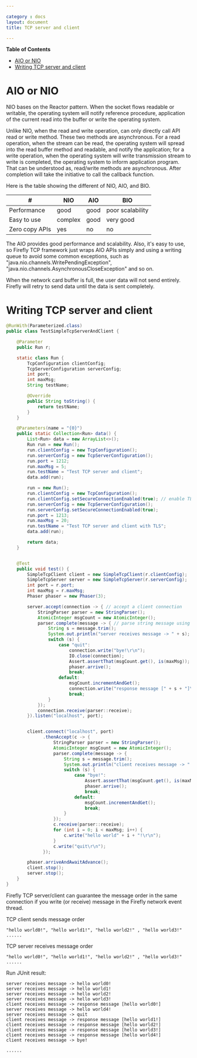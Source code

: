 ```yaml
---

category : docs
layout: document
title: TCP server and client

---
```

**Table of Contents**

<!-- TOC depthFrom:1 depthTo:6 withLinks:1 updateOnSave:1 orderedList:0 -->

- [AIO or NIO](#aio-or-nio)
- [Writing TCP server and client](#writing-tcp-server-and-client)

<!-- /TOC -->

# AIO or NIO

NIO bases on the Reactor pattern. When the socket flows readable or writable, the operating system will notify reference procedure, application of the current read into the buffer or write the operating system.

Unlike NIO, when the read and write operation, can only directly call API read or write method. These two methods are asynchronous.  For a read operation, when the stream can be read,  the operating system will spread into the read buffer method and readable, and notify the application;  for a write operation, when the operating system will write transmission stream to write is completed, the operating system to inform application program.
That can be understood as, read/write methods are asynchronous. After completion will take the initiative to call the callback function.

Here is the table showing the different of NIO, AIO, and BIO.
<table class="table table-striped table-hover ">
<thead>
<tr>
  <th>#</th>
  <th>NIO</th>
  <th>AIO</th>
  <th>BIO</th>
</tr>
</thead>
<tbody>
  <tr>
    <td>Performance</td>
    <td>good</td>
    <td>good</td>
    <td>poor scalability</td>
  </tr>
  <tr>
    <td>Easy to use</td>
    <td>complex</td>
    <td>good</td>
    <td>very good</td>
  </tr>
  <tr>
    <td>Zero copy APIs</td>
    <td>yes</td>
    <td>no</td>
    <td>no</td>
  </tr>
</tbody>
</table>

The AIO provides good performance and scalability. Also, it's easy to use, so Firefly TCP framework just wraps AIO APIs simply and using a writing queue to avoid some common exceptions, such as "java.nio.channels.WritePendingException",  "java.nio.channels.AsynchronousCloseException" and so on.

When the network card buffer is full, the user data will not send entirely. Firefly will retry to send data until the data is sent completely.


# Writing TCP server and client

```java
@RunWith(Parameterized.class)
public class TestSimpleTcpServerAndClient {

    @Parameter
    public Run r;

    static class Run {
        TcpConfiguration clientConfig;
        TcpServerConfiguration serverConfig;
        int port;
        int maxMsg;
        String testName;

        @Override
        public String toString() {
            return testName;
        }
    }

    @Parameters(name = "{0}")
    public static Collection<Run> data() {
        List<Run> data = new ArrayList<>();
        Run run = new Run();
        run.clientConfig = new TcpConfiguration();
        run.serverConfig = new TcpServerConfiguration();
        run.port = 1212;
        run.maxMsg = 5;
        run.testName = "Test TCP server and client";
        data.add(run);

        run = new Run();
        run.clientConfig = new TcpConfiguration();
        run.clientConfig.setSecureConnectionEnabled(true); // enable TLS
        run.serverConfig = new TcpServerConfiguration();
        run.serverConfig.setSecureConnectionEnabled(true);
        run.port = 1213;
        run.maxMsg = 20;
        run.testName = "Test TCP server and client with TLS";
        data.add(run);

        return data;
    }


    @Test
    public void test() {
        SimpleTcpClient client = new SimpleTcpClient(r.clientConfig);
        SimpleTcpServer server = new SimpleTcpServer(r.serverConfig);
        int port = r.port;
        int maxMsg = r.maxMsg;
        Phaser phaser = new Phaser(3);

        server.accept(connection -> { // accept a client connection
            StringParser parser = new StringParser();
            AtomicInteger msgCount = new AtomicInteger();
            parser.complete(message -> { // parse string message using delimiter '\n'
                String s = message.trim();
                System.out.println("server receives message -> " + s);
                switch (s) {
                    case "quit":
                        connection.write("bye!\r\n");
                        IO.close(connection);
                        Assert.assertThat(msgCount.get(), is(maxMsg));
                        phaser.arrive();
                        break;
                    default:
                        msgCount.incrementAndGet();
                        connection.write("response message [" + s + "]\r\n");
                        break;
                }
            });
            connection.receive(parser::receive);
        }).listen("localhost", port);


        client.connect("localhost", port)
              .thenAccept(c -> {
                  StringParser parser = new StringParser();
                  AtomicInteger msgCount = new AtomicInteger();
                  parser.complete(message -> {
                      String s = message.trim();
                      System.out.println("client receives message -> " + s);
                      switch (s) {
                          case "bye!":
                              Assert.assertThat(msgCount.get(), is(maxMsg));
                              phaser.arrive();
                              break;
                          default:
                              msgCount.incrementAndGet();
                              break;
                      }
                  });
                  c.receive(parser::receive);
                  for (int i = 0; i < maxMsg; i++) {
                      c.write("hello world" + i + "!\r\n");
                  }
                  c.write("quit\r\n");
              });

        phaser.arriveAndAwaitAdvance();
        client.stop();
        server.stop();
    }
}
```
Firefly TCP server/client can guarantee the message order in the same connection if you write (or receive) message in the Firefly network event thread.

TCP client sends message order
```
"hello world0!", "hello world1!", "hello world2!" , "hello world3!" ......
```

TCP server receives message order
```
"hello world0!", "hello world1!", "hello world2!" , "hello world3!" ......
```


Run JUnit result:
```
server receives message -> hello world0!
server receives message -> hello world1!
server receives message -> hello world2!
server receives message -> hello world3!
client receives message -> response message [hello world0!]
server receives message -> hello world4!
server receives message -> quit
client receives message -> response message [hello world1!]
client receives message -> response message [hello world2!]
client receives message -> response message [hello world3!]
client receives message -> response message [hello world4!]
client receives message -> bye!

......
```
